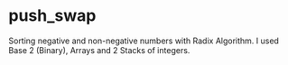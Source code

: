 # push_swap
Sorting negative and non-negative numbers with Radix Algorithm. I used Base 2 (Binary), Arrays and 2 Stacks of integers.
